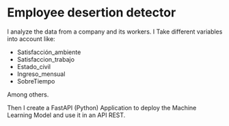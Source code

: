 # Employee desertion detector

I analyze the data from a company and its workers. I Take different variables into account like: 

- Satisfacción_ambiente
- Satisfaccion_trabajo
- Estado_civil
- Ingreso_mensual
- SobreTiempo

Among others.

Then I create a FastAPI (Python) Application to deploy the Machine Learning Model and use it in an API REST.

